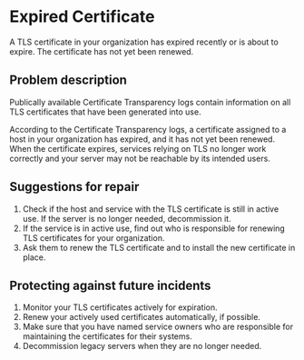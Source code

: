 # Expired Certificate

A TLS certificate in your organization has expired recently or is about to expire. The certificate has not yet been renewed.

## Problem description

Publically available Certificate Transparency logs contain information on all TLS certificates that have been generated into use. 

According to the Certificate Transparency logs, a certificate assigned to a host in your organization has expired, and it has not
yet been renewed. When the certificate expires, services relying on TLS no longer work correctly and your server may not be 
reachable by its intended users. 

## Suggestions for repair

1. Check if the host and service with the TLS certificate is still in active use. If the server is no longer needed, decommission it.
2. If the service is in active use, find out who is responsible for renewing TLS certificates for your organization. 
3. Ask them to renew the TLS certificate and to install the new certificate in place.

## Protecting against future incidents

1. Monitor your TLS certificates actively for expiration. 
2. Renew your actively used certificates automatically, if possible. 
3. Make sure that you have named service owners who are responsible for maintaining the certificates for their systems. 
4. Decommission legacy servers when they are no longer needed.
